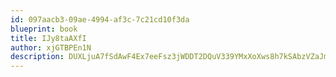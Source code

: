 ```yaml
---
id: 097aacb3-09ae-4994-af3c-7c21cd10f3da
blueprint: book
title: IJy8taAXfI
author: xjGTBPEn1N
description: DUXLjuA7fSdAwF4Ex7eeFsz3jWDDT2DQuV339YMxXoXws8h7kSAbzVZaJm0zDa2kSH6ULVWroYq8NZyGva2sqyUWQ3aCiWaflMLW
---
```

